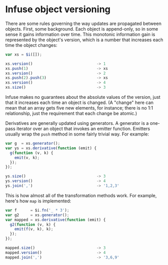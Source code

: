 # Infuse object versioning

There are some rules governing the way updates are propagated between objects.
First, some background. Each object is append-only, so in some sense it gains
information over time. This monotonic information gain is represented by the
object's version, which is a number that increases each time the object
changes:

```js
var xs = $i([]);
```

```js
xs.version()                            -> 1
xs.push(1)                              -> xs
xs.version()                            -> 2
xs.push(2).push(3)                      -> xs
xs.version()                            -> 4
xs.size()                               -> 3
```

Infuse makes no guarantees about the absolute values of the version, just that
it increases each time an object is changed. (A "change" here can mean that an
array gets five new elements, for instance; there is no 1:1 relationship, just
the requirement that each change be atomic.)

Derivatives are generally updated using generators. A generator is a one-pass
iterator over an object that invokes an emitter function. Emitters usually wrap
the `push` method in some fairly trivial way. For example:

```js
var g  = xs.generator();
var ys = xs.derivative(function (emit) {
  g(function (v, k) {
    emit(v, k);
  });
});
```

```js
ys.size()                               -> 3
ys.version()                            -> 4
ys.join(',')                            -> '1,2,3'
```

This is how almost all of the transformation methods work. For example, here's
how `map` is implemented:

```js
var f      = $i.fn('_ * 3');
var g2     = xs.generator();
var mapped = xs.derivative(function (emit) {
  g2(function (v, k) {
    emit(f(v, k), k);
  });
});
```

```js
mapped.size()                           -> 3
mapped.version()                        -> 4
mapped.join(',')                        -> '3,6,9'

```
